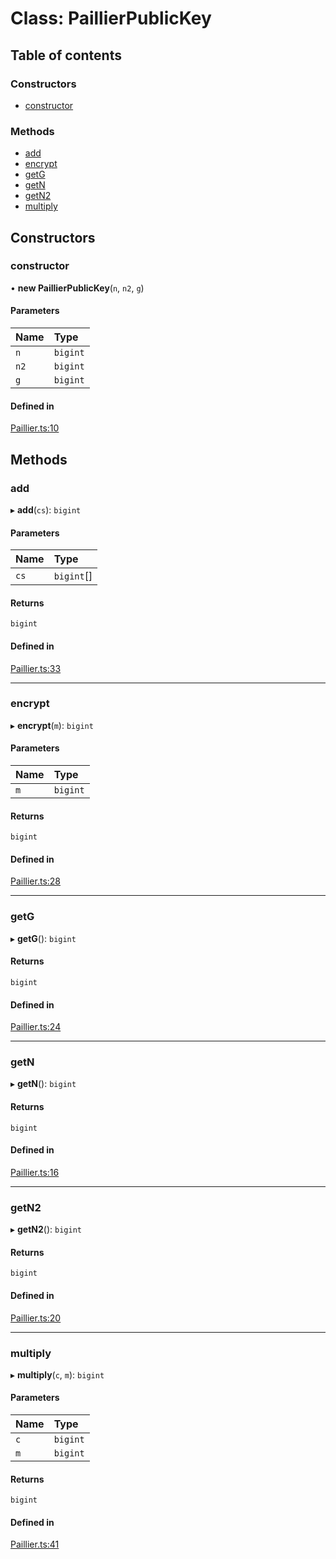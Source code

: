 # Class: PaillierPublicKey

## Table of contents

### Constructors

- [constructor](PaillierPublicKey.md#constructor)

### Methods

- [add](PaillierPublicKey.md#add)
- [encrypt](PaillierPublicKey.md#encrypt)
- [getG](PaillierPublicKey.md#getg)
- [getN](PaillierPublicKey.md#getn)
- [getN2](PaillierPublicKey.md#getn2)
- [multiply](PaillierPublicKey.md#multiply)

## Constructors

### constructor

• **new PaillierPublicKey**(`n`, `n2`, `g`)

#### Parameters

| Name | Type |
| :------ | :------ |
| `n` | `bigint` |
| `n2` | `bigint` |
| `g` | `bigint` |

#### Defined in

[Paillier.ts:10](https://github.com/Big-3/Moduls-Ciber/blob/f68201c/src/ts/Paillier.ts#L10)

## Methods

### add

▸ **add**(`cs`): `bigint`

#### Parameters

| Name | Type |
| :------ | :------ |
| `cs` | `bigint`[] |

#### Returns

`bigint`

#### Defined in

[Paillier.ts:33](https://github.com/Big-3/Moduls-Ciber/blob/f68201c/src/ts/Paillier.ts#L33)

___

### encrypt

▸ **encrypt**(`m`): `bigint`

#### Parameters

| Name | Type |
| :------ | :------ |
| `m` | `bigint` |

#### Returns

`bigint`

#### Defined in

[Paillier.ts:28](https://github.com/Big-3/Moduls-Ciber/blob/f68201c/src/ts/Paillier.ts#L28)

___

### getG

▸ **getG**(): `bigint`

#### Returns

`bigint`

#### Defined in

[Paillier.ts:24](https://github.com/Big-3/Moduls-Ciber/blob/f68201c/src/ts/Paillier.ts#L24)

___

### getN

▸ **getN**(): `bigint`

#### Returns

`bigint`

#### Defined in

[Paillier.ts:16](https://github.com/Big-3/Moduls-Ciber/blob/f68201c/src/ts/Paillier.ts#L16)

___

### getN2

▸ **getN2**(): `bigint`

#### Returns

`bigint`

#### Defined in

[Paillier.ts:20](https://github.com/Big-3/Moduls-Ciber/blob/f68201c/src/ts/Paillier.ts#L20)

___

### multiply

▸ **multiply**(`c`, `m`): `bigint`

#### Parameters

| Name | Type |
| :------ | :------ |
| `c` | `bigint` |
| `m` | `bigint` |

#### Returns

`bigint`

#### Defined in

[Paillier.ts:41](https://github.com/Big-3/Moduls-Ciber/blob/f68201c/src/ts/Paillier.ts#L41)
